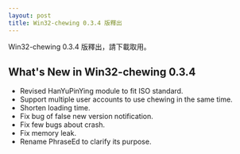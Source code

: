 ```yaml
---
layout: post
title: Win32-chewing 0.3.4 版釋出
---
```

Win32-chewing 0.3.4 版釋出，請下載取用。

What's New in Win32-chewing 0.3.4
----------------------------------------------------------
* Revised HanYuPinYing module to fit ISO standard.
* Support multiple user accounts to use chewing in the same time.
* Shorten loading time.
* Fix bug of false new version notification.
* Fix few bugs about crash.
* Fix memory leak.
* Rename PhraseEd to clarify its purpose.
